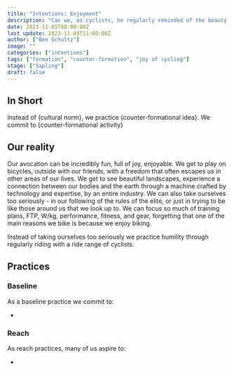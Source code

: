 ```yaml
---
title: "Intentions: Enjoyment"
description: "Can we, as cyclists, be regularly reminded of the beauty and enjoyment of our sport?"
date: 2023-11-05T08:00:00Z
last update: 2023-11-09T11:00:00Z
author: ["Ben Schultz"]
image: ""
categories: ["intentions"]
tags: ["formation", "counter-formation", "joy of cycling"]
stage: ["Sapling"]
draft: false
---
```


## In Short

Instead of {cultural norm}, we practice {counter-formational idea}. We commit to {counter-formational activity}

## Our reality

Our avocation can be incredibly fun, full of joy, enjoyable. We get to play on bicycles, outside with our friends, with a freedom that often escapes us in other areas of our lives. We get to see beautiful landscapes, experience a connection between our bodies and the earth through a machine crafted by technology and expertise, by an entire industry. We can also take ourselves too seriously - in our following of the rules of the elite, or just in trying to be like those around us that we look up to. We can focus so much of training plans, FTP, W/kg, performance, fitness, and gear, forgetting that one of the main reasons we bike is because we enjoy biking.

Instead of taking ourselves too seriously we practice humility through regularly riding with a ride range of cyclists.

## Practices

### Baseline

As a baseline practice we commit to:

-

### Reach

As reach practices, many of us aspire to:

-
